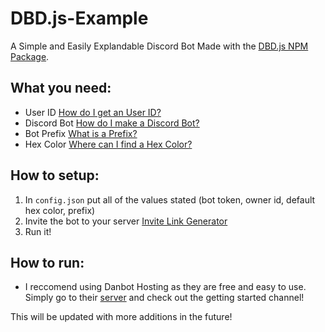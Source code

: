 # DBD.js-Example
A Simple and Easily Explandable Discord Bot Made with the [DBD.js NPM Package](https://www.npmjs.com/package/dbd.js).

## What you need:
- User ID [How do I get an User ID?](https://support.discord.com/hc/en-us/articles/206346498-Where-can-I-find-my-User-Server-Message-ID)
- Discord Bot [How do I make a Discord Bot?](https://github.com/reactiflux/discord-irc/wiki/Creating-a-discord-bot-&-getting-a-token)
- Bot Prefix [What is a Prefix?](https://maah.gitbooks.io/discord-bots/content/getting-started/prefix-and-more-commands.html)
- Hex Color [Where can I find a Hex Color?](https://htmlcolorcodes.com/color-picker/)

## How to setup:
  1. In `config.json` put all of the values stated (bot token, owner id, default hex color, prefix)
  2. Invite the bot to your server [Invite Link Generator](https://discordapi.com/permissions.html)
  3. Run it!

## How to run:
- I reccomend using Danbot Hosting as they are free and easy to use. Simply go to their [server](https://discord.com/invite/92HBc2Z) and check out the getting started channel!

This will be updated with more additions in the future!
